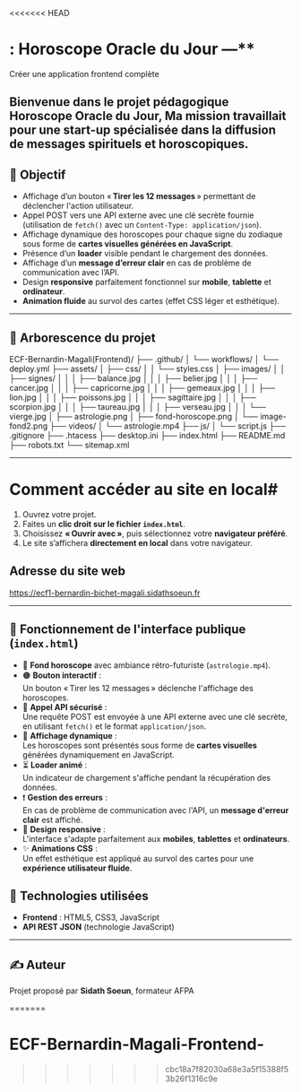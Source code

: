 <<<<<<< HEAD
# : Horoscope Oracle du Jour —**  
Créer une application frontend complète

Bienvenue dans le projet pédagogique **Horoscope Oracle du Jour**, Ma mission travaillait pour une start-up spécialisée dans la diffusion de messages spirituels et
horoscopiques.
---

## 🚀 Objectif

- Affichage d’un bouton « **Tirer les 12 messages** » permettant de déclencher l'action utilisateur.
- Appel POST vers une API externe avec une clé secrète fournie (utilisation de `fetch()` avec un `Content-Type: application/json`).
- Affichage dynamique des horoscopes pour chaque signe du zodiaque sous forme de **cartes visuelles générées en JavaScript**.
- Présence d’un **loader** visible pendant le chargement des données.
- Affichage d’un **message d’erreur clair** en cas de problème de communication avec l’API.
- Design **responsive** parfaitement fonctionnel sur **mobile**, **tablette** et **ordinateur**.
- **Animation fluide** au survol des cartes (effet CSS léger et esthétique).


---

## 📁 Arborescence du projet
ECF-Bernardin-Magali(Frontend)/
├── .github/
│   └── workflows/
│       └── deploy.yml
├── assets/
│   ├── css/
│   │   └── styles.css
│   ├── images/
│   │   ├── signes/
│   │   │   ├── balance.jpg
│   │   │   ├── belier.jpg
│   │   │   ├── cancer.jpg
│   │   │   ├── capricorne.jpg
│   │   │   ├── gemeaux.jpg
│   │   │   ├── lion.jpg
│   │   │   ├── poissons.jpg
│   │   │   ├── sagittaire.jpg
│   │   │   ├── scorpion.jpg
│   │   │   ├── taureau.jpg
│   │   │   ├── verseau.jpg
│   │   │   └── vierge.jpg
│   ├── astrologie.png
│   ├── fond-horoscope.png
│   └── image-fond2.png
├── videos/
│   └── astrologie.mp4
├── js/
│   └── script.js
├── .gitignore
├── .htacess
├── desktop.ini
├── index.html
├── README.md
├── robots.txt
└── sitemap.xml

---
# Comment accéder au site en local#

1. Ouvrez votre projet.
2. Faites un **clic droit sur le fichier `index.html`**.
3. Choisissez **« Ouvrir avec »**, puis sélectionnez votre **navigateur préféré**.
4. Le site s’affichera **directement en local** dans votre navigateur.

## Adresse du site web ##
 https://ecf1-bernardin-bichet-magali.sidathsoeun.fr

---


## 📡 Fonctionnement de l'interface publique (`index.html`)

- 🎥 **Fond horoscope** avec ambiance rétro-futuriste (`astrologie.mp4`).
- 🟠 **Bouton interactif** :  
  Un bouton « Tirer les 12 messages » déclenche l'affichage des horoscopes.
- 🔐 **Appel API sécurisé** :  
  Une requête POST est envoyée à une API externe avec une clé secrète, en utilisant `fetch()` et le format `application/json`.
- 🧠 **Affichage dynamique** :  
  Les horoscopes sont présentés sous forme de **cartes visuelles** générées dynamiquement en JavaScript.
- ⏳ **Loader animé** :  
  Un indicateur de chargement s'affiche pendant la récupération des données.
- ❗ **Gestion des erreurs** :  
  En cas de problème de communication avec l'API, un **message d'erreur clair** est affiché.
- 📱 **Design responsive** :  
  L'interface s'adapte parfaitement aux **mobiles**, **tablettes** et **ordinateurs**.
- ✨ **Animations CSS** :  
  Un effet esthétique est appliqué au survol des cartes pour une **expérience utilisateur fluide**.

## 🧰 Technologies utilisées

- **Frontend** : HTML5, CSS3, JavaScript
- **API REST JSON** (technologie JavaScript) 

---
## ✍️ Auteur

Projet proposé par **Sidath Soeun**, formateur AFPA  








=======
# ECF-Bernardin-Magali-Frontend-
>>>>>>> cbc18a7f82030a68e3a5f15388f53b26f1316c9e
